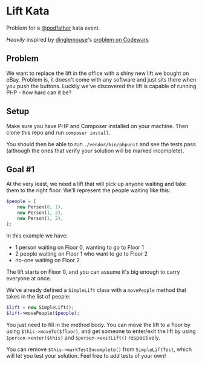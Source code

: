 # Lift Kata

Problem for a [@podfather](https://github.com/podfather) kata event.

_Heavily_ inspired by [dinglemouse](https://www.codewars.com/users/dinglemouse)'s [problem on Codewars](http://www.codewars.com/kata/the-lift/)

## Problem

We want to replace the lift in the office with a shiny new lift we bought on eBay.  Problem is, it doesn't come with any software and just sits there when you push the buttons.  Luckily we've discovered the lift is capable of running PHP - how hard can it be?

## Setup

Make sure you have PHP and Composer installed on your machine.  Then clone this repo and run `composer install`.

You should then be able to run `./vendor/bin/phpunit` and see the tests pass (although the ones that verify your solution will be marked incomplete).

## Goal #1

At the very least, we need a lift that will pick up anyone waiting and take them to the right floor.  We'll represent the people waiting like this:

```php
$people = [
    new Person(0, 1),
    new Person(1, 2),
    new Person(1, 2),
];
```

In this example we have:

- 1 person waiting on Floor 0, wanting to go to Floor 1
- 2 people waiting on Floor 1 who want to go to Floor 2
- no-one waiting on Floor 2

The lift starts on Floor 0, and you can assume it's big enough to carry everyone at once.

We've already defined a `SimpleLift` class with a `movePeople` method that takes in the list of people:

```php
$lift = new SimpleLift();
$lift->movePeople($people);
```

You just need to fill in the method body.  You can move the lift to a floor by using `$this->moveTo($floor)`, and get someone to enter/exit the lift by using `$person->enter($this)` and `$person->exitLift()` respectively.

You can remove `$this->markTestIncomplete()` from `SimpleLiftTest`, which will let you test your solution.  Feel free to add tests of your own!
